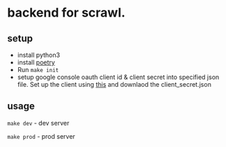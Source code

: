 # backend for scrawl.
## setup
- install python3
- install [poetry](https://python-poetry.org)
- Run `make init`
- setup google console oauth client id & client secret into specified json file. Set up the client using [this](https://support.google.com/cloud/answer/6158849) and downlaod the client_secret.json

## usage
`make dev` - dev server

`make prod` - prod server
